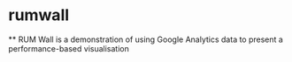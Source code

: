 # rumwall

** RUM Wall is a demonstration of using Google Analytics data to present a performance-based visualisation 
